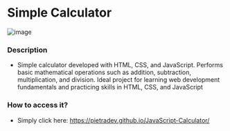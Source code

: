 ﻿# Simple Calculator 
![image](https://github.com/pietradev/JavaScript-Calculator/assets/123756392/58cbe5c4-2f9f-423e-9641-0390d4a52b73)

 ### Description
- Simple calculator developed with HTML, CSS, and JavaScript. Performs basic mathematical operations such as addition, subtraction, multiplication, and division. Ideal project for learning web development fundamentals and practicing skills in HTML, CSS, and JavaScript

 ### How to access it?
 - Simply click here: https://pietradev.github.io/JavaScript-Calculator/
 

